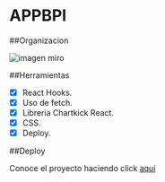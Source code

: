 # APPBPI

##Organizacion 

![imagen miro](https://i.ibb.co/rpPZxG4/imgmiro.png)

##Herramientas
* [x] React Hooks.
* [x] Uso de fetch.
* [x] Libreria Chartkick React.
* [x] CSS.
* [x] Deploy.

##Deploy

Conoce el proyecto haciendo click [aquí](https://pricebpi.netlify.app/)